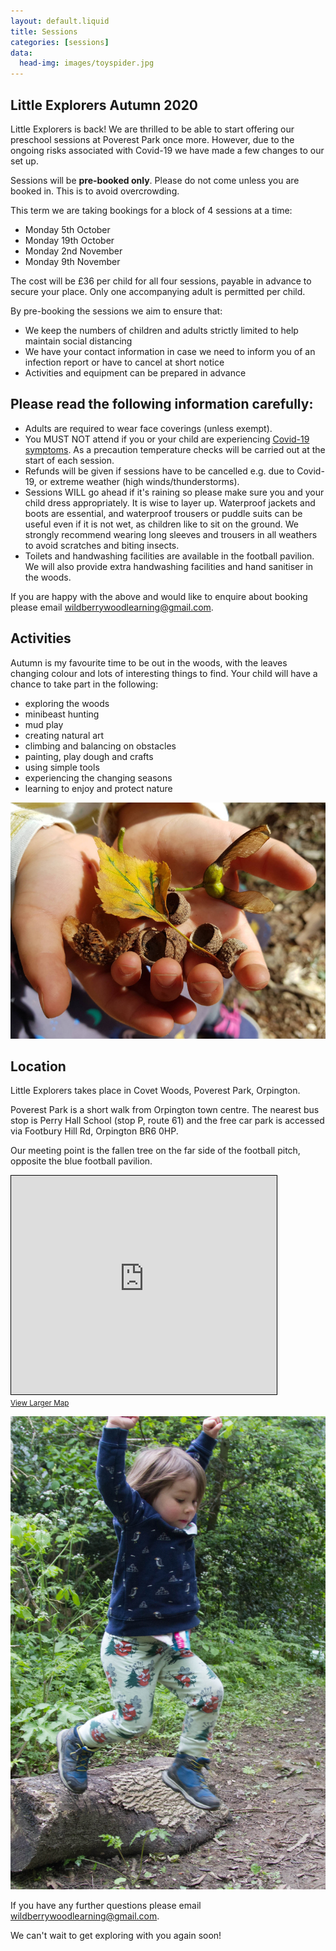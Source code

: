 ```yaml
---
layout: default.liquid
title: Sessions
categories: [sessions]
data:
  head-img: images/toyspider.jpg
---
```


## Little Explorers Autumn 2020

Little Explorers is back! We are thrilled to be able to start offering our preschool sessions at Poverest Park once more. However, due to the ongoing risks associated with Covid-19 we have made a few changes to our set up. 

Sessions will be **pre-booked only**. Please do not come unless you are booked in. This is to avoid overcrowding. 

This term we are taking bookings for a block of 4 sessions at a time:

* Monday 5th October
* Monday 19th October
* Monday 2nd November
* Monday 9th November

The cost will be £36 per child for all four sessions, payable in advance to secure your place. Only one accompanying adult is permitted per child. 

By pre-booking the sessions we aim to ensure that:
* We keep the numbers of children and adults strictly limited to help maintain social distancing
* We have your contact information in case we need to inform you of an infection report or have to cancel at short notice
* Activities and equipment can be prepared in advance 

## Please read the following information carefully:
* Adults are required to wear face coverings (unless exempt).
* You MUST NOT attend if you or your child are experiencing [Covid-19 symptoms](https://www.nhs.uk/conditions/coronavirus-covid-19/symptoms/). As a precaution temperature checks will be carried out at the start of each session. 
* Refunds will be given if sessions have to be cancelled e.g. due to Covid-19, or extreme weather (high winds/thunderstorms). 
* Sessions WILL go ahead if it's raining so please make sure you and your child dress appropriately. It is wise to layer up. Waterproof jackets and boots are essential, and waterproof trousers or puddle suits can be useful even if it is not wet, as children like to sit on the ground. We strongly recommend wearing long sleeves and trousers in all weathers to avoid scratches and biting insects.
* Toilets and handwashing facilities are available in the football pavilion. We will also provide extra handwashing facilities and hand sanitiser in the woods. 

If you are happy with the above and would like to enquire about booking please email [wildberrywoodlearning@gmail.com](mailto:wildberrywoodlearning@gmail.com).

## Activities

Autumn is my favourite time to be out in the woods, with the leaves changing colour and lots of interesting things to find. Your child will have a chance to take part in the following:
* exploring the woods
* minibeast hunting
* mud play
* creating natural art
* climbing and balancing on obstacles
* painting, play dough and crafts
* using simple tools
* experiencing the changing seasons
* learning to enjoy and protect nature

![](/images/autumnhands.jpg)

## Location

Little Explorers takes place in Covet Woods, Poverest Park, Orpington.

Poverest Park is a short walk from Orpington town centre. The nearest
bus stop is Perry Hall School (stop P, route 61) and the free car park is
accessed via Footbury Hill Rd, Orpington BR6 0HP.

Our meeting point is the fallen tree on the far
side of the football pitch, opposite the blue football pavilion.

<iframe width="425" height="350" frameborder="0" scrolling="no"
marginheight="0" marginwidth="0"
src="https://www.openstreetmap.org/export/embed.html?bbox=0.08855581283569336%2C51.38178554297546%2C0.10355472564697267%2C51.38763092355746&amp;layer=mapnik"
style="border: 1px solid
black; max-width:100%"></iframe><br/><small><a href="https://www.openstreetmap.org/#map=17/51.38471/0.09606">View
Larger Map</a></small>

![](/images/jumpforjoy.jpg)

If you have any further questions please email [wildberrywoodlearning@gmail.com](mailto:wildberrywoodlearning@gmail.com).

We can't wait to get exploring with you again soon!

